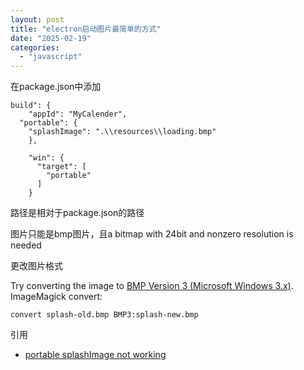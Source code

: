 ```yaml
---
layout: post
title: "electron启动图片最简单的方式"
date: "2025-02-19"
categories: 
  - "javascript"
---
```


在package.json中添加

```
build": {
    "appId": "MyCalender",
  "portable": {
    "splashImage": ".\\resources\\loading.bmp"
    },

    "win": {
      "target": [
        "portable"
      ]
    }
```

路径是相对于package.json的路径

图片只能是bmp图片，且a bitmap with 24bit and nonzero resolution is needed

更改图片格式

Try converting the image to [BMP Version 3 (Microsoft Windows 3.x)](https://www.fileformat.info/format/bmp/egff.htm#MICBMP-DMYID.3.3). ImageMagick convert:

```
convert splash-old.bmp BMP3:splash-new.bmp
```

引用

- [portable splashImage not working](https://github.com/electron-userland/electron-builder/issues/5390)
